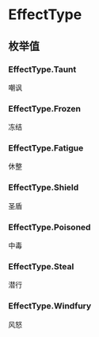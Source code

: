 # EffectType

## 枚举值

### EffectType.Taunt

嘲讽

### EffectType.Frozen

冻结

### EffectType.Fatigue

休整

### EffectType.Shield

圣盾

### EffectType.Poisoned

中毒

### EffectType.Steal

潜行

### EffectType.Windfury

风怒
